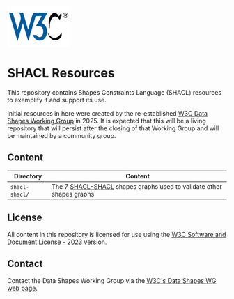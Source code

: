 ![](w3c-no-bars.svg)

# SHACL Resources

This repository contains Shapes Constraints Language (SHACL) resources to exemplify it and support its use.

Initial resources in here were created by the re-established [W3C Data Shapes Working Group](https://www.w3.org/groups/wg/data-shapes/) in 2025. It is expected that this will be a living repository that will persist after the closing of that Working Group and will be maintained by a community group.


## Content

**Directory** | **Content**  
--- | ---
`shacl-shacl/` | The 7 [SHACL-SHACL](https://w3c.github.io/data-shapes/shacl12-overview/#shacl-shacl) shapes graphs used to validate other shapes graphs


## License

All content in this repository is licensed for use using the [W3C Software and Document License - 2023 version](http://www.w3.org/Consortium/Legal/copyright-software).


## Contact

Contact the Data Shapes Working Group via the  [W3C's Data Shapes WG web page](https://www.w3.org/groups/wg/data-shapes/).
